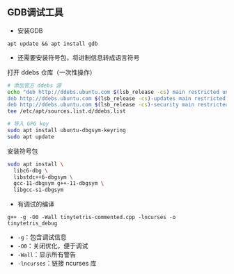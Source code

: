 
## GDB调试工具

- 安装GDB

```
apt update && apt install gdb
```

- 还需要安装符号包，将进制信息转成语言符号

打开 ddebs 仓库（一次性操作）
```sh
# 添加官方 ddebs 源
echo "deb http://ddebs.ubuntu.com $(lsb_release -cs) main restricted universe multiverse
deb http://ddebs.ubuntu.com $(lsb_release -cs)-updates main restricted universe multiverse
deb http://ddebs.ubuntu.com $(lsb_release -cs)-security main restricted universe multiverse" | \
tee /etc/apt/sources.list.d/ddebs.list

# 导入 GPG key
sudo apt install ubuntu-dbgsym-keyring
sudo apt update
```

安装符号包
```sh
sudo apt install \
  libc6-dbg \
  libstdc++6-dbgsym \
  gcc-11-dbgsym g++-11-dbgsym \
  libgcc-s1-dbgsym
```

- 有调试的编译
```
g++ -g -O0 -Wall tinytetris-commented.cpp -lncurses -o tinytetris_debug
```

- `-g`：包含调试信息
- `-O0`：关闭优化，便于调试
- `-Wall`：显示所有警告
- `-lncurses`：链接 ncurses 库

